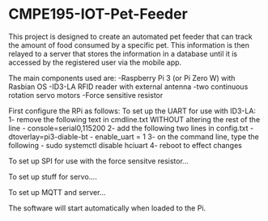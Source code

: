 # CMPE195-IOT-Pet-Feeder

This project is designed to create an automated pet feeder that can track the amount of food consumed by 
a specific pet. This information is then relayed to a server that stores the information in a database 
until it is accessed by the registered user via the mobile app. 

The main components used are:
	-Raspberry Pi 3 (or Pi Zero W) with Rasbian OS
	-ID3-LA RFID reader with external antenna
	-two continuous rotation servo motors
	-Force sensitive resistor

First configure the RPi as follows:
To set up the UART for use with ID3-LA:
	1- remove the following text in cmdline.txt WITHOUT altering the rest of the line
	    - console=serial0,115200
	2- add the following two lines in config.txt
	    - dtoverlay=pi3-diable-bt
    	- enable_uart = 1
	3- on the command line, type the following
	    - sudo systemctl disable hciuart
	4- reboot to effect changes

To set up SPI for use with the force sensitve resistor...



To set up stuff for servo....



To set up MQTT and server...


The software will start automatically when loaded to the Pi.

